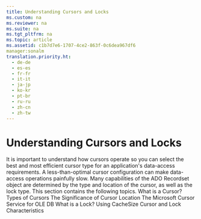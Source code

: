 ```yaml
---
title: Understanding Cursors and Locks
ms.custom: na
ms.reviewer: na
ms.suite: na
ms.tgt_pltfrm: na
ms.topic: article
ms.assetid: c1b7d7e6-1707-4ce2-863f-0c6dea967df6
manager:sonalm
translation.priority.ht: 
  - de-de
  - es-es
  - fr-fr
  - it-it
  - ja-jp
  - ko-kr
  - pt-br
  - ru-ru
  - zh-cn
  - zh-tw
---
```

# Understanding Cursors and Locks
<?xml version="1.0" encoding="utf-8"?>
<developerConceptualDocument xmlns="http://ddue.schemas.microsoft.com/authoring/2003/5" xmlns:xlink="http://www.w3.org/1999/xlink" xmlns:xsi="http://www.w3.org/2001/XMLSchema-instance" xsi:schemaLocation="http://ddue.schemas.microsoft.com/authoring/2003/5 http://dduestorage.blob.core.windows.net/ddueschema/developer.xsd">
  <introduction>
    <para>It is important to understand how cursors operate so you can select the best and most efficient cursor type for an application's data-access requirements. A less-than-optimal cursor configuration can make data-access operations painfully slow.</para>
    <para>Many capabilities of the ADO <legacyBold>Recordset</legacyBold> object are determined by the type and location of the cursor, as well as the lock type.</para>
    <para>This section contains the following topics.  </para>
    <list class="bullet">
      <listItem>
        <para>             <legacyLink xlink:href="596eb4b6-c22f-4cde-b23f-172dd66c3161">What is a Cursor?</legacyLink>           </para>
      </listItem>
      <listItem>
        <para>             <legacyLink xlink:href="7cc01544-e814-403b-bbfe-a2750bf921bd">Types of Cursors</legacyLink>           </para>
      </listItem>
      <listItem>
        <para>             <legacyLink xlink:href="70ef5b1c-0459-41a1-b796-031f61a29a8a">The Significance of Cursor Location</legacyLink>           </para>
      </listItem>
      <listItem>
        <para>             <legacyLink xlink:href="1ac3bd9b-2d45-4cc8-88ec-bd8a218cfb49">The Microsoft Cursor Service for OLE DB</legacyLink>           </para>
      </listItem>
      <listItem>
        <para>             <legacyLink xlink:href="f8989555-28c6-4c17-9bf8-7f44a8a5c407">What is a Lock?</legacyLink>           </para>
      </listItem>
      <listItem>
        <para>             <legacyLink xlink:href="ca1c3422-b6a4-4ba6-af55-54f975b698b1">Using CacheSize</legacyLink>           </para>
      </listItem>
      <listItem>
        <para>             <legacyLink xlink:href="459c29cb-4230-42bf-8cc2-f3132ccc7aba">Cursor and Lock Characteristics</legacyLink>           </para>
      </listItem>
    </list>
  </introduction>
  <relatedTopics />
</developerConceptualDocument>